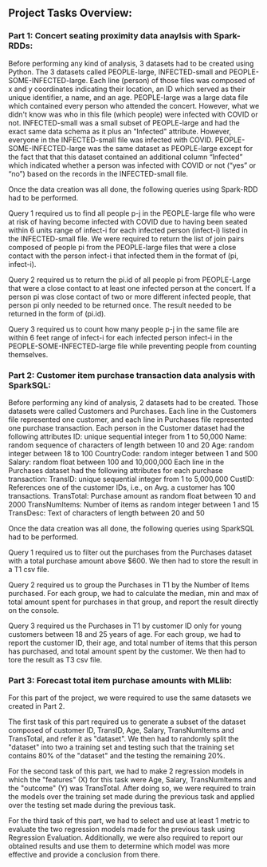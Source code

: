## Project Tasks Overview:

### Part 1: Concert seating proximity data anaylsis with Spark-RDDs:
Before performing any kind of analysis, 3 datasets had to be created using Python. The 3 datasets called PEOPLE-large, INFECTED-small and PEOPLE-SOME-INFECTED-large. Each line
(person) of those files was composed of x and y coordinates indicating their location, an ID which served as their unique identifier, a name, and an age. PEOPLE-large was a
large data file which contained every person who attended the concert. However, what we didn't know was who in this file (which people) were infected with COVID or not. 
INFECTED-small was a small subset of PEOPLE-large and had the exact same data schema as it plus an "Infected" attribute. However, everyone in the INFECTED-small file was 
infected with COVID. PEOPLE-SOME-INFECTED-large was the same dataset as PEOPLE-large except for the fact that that this dataset contained an additional column “Infected” 
which indicated whether a person was infected with COVID or not (“yes” or “no”) based on the records in the INFECTED-small file.

Once the data creation was all done, the following queries using Spark-RDD had to be performed.

Query 1 required us to find all people p-j in the PEOPLE-large file who were at risk of having become infected with COVID due to having been seated within 6 units range of 
infect-i for each infected person (infect-i) listed in the INFECTED-small file. We were required to return the list of join pairs composed of people pi from the 
PEOPLE-large files that were a close contact with the person infect-i that infected them in the format of (pi, infect-i). 

Query 2 required us to return the pi.id of all people pi from PEOPLE-Large that were a close contact to at least one infected person at the concert. If a person pi was close 
contact of two or more different infected people, that person pi only needed to be returned once. The result needed to be returned in the form of (pi.id).

Query 3 required us to count how many people p-j in the same file are within 6 feet range of infect-i for each infected person infect-i in the PEOPLE-SOME-INFECTED-large file 
while preventing people from counting themselves.

### Part 2: Customer item purchase transaction data analysis with SparkSQL:
Before performing any kind of analysis, 2 datasets had to be created. Those datasets were called Customers and Purchases. Each line in the
Customers file represented one customer, and each line in Purchases file represented one purchase transaction.
Each person in the Customer dataset had the following attributes
ID: unique sequential integer from 1 to 50,000
Name: random sequence of characters of length between 10 and 20
Age: random integer between 18 to 100
CountryCode: random integer between 1 and 500
Salary: random float between 100 and 10,000,000
Each line in the Purchases dataset had the following attributes for each purchase transaction:
TransID: unique sequential integer from 1 to 5,000,000 
CustID: References one of the customer IDs, i.e., on Avg. a customer has 100 transactions.
TransTotal: Purchase amount as random float between 10 and 2000
TransNumItems: Number of items as random integer between 1 and 15
TransDesc: Text of characters of length between 20 and 50

Once the data creation was all done, the following queries using SparkSQL had to be performed.

Query 1 required us to filter out the purchases from the Purchases dataset with a total purchase amount above $600. We then had to store the result in a T1 csv file.

Query 2 required us to group the Purchases in T1 by the Number of Items purchased. For each group, we had to calculate the median, min and max of total amount spent for 
purchases in that group, and report the result directly on the console.

Query 3 required us the Purchases in T1 by customer ID only for young customers between 18 and 25 years of age. For each group, we had to report the customer ID, their age, 
and total number of items that this person has purchased, and total amount spent by the customer. We then had to tore the result as T3 csv file.

### Part 3: Forecast total item purchase amounts with MLlib:

For this part of the project, we were required to use the same datasets we created in Part 2.

The first task of this part required us to generate a subset of the dataset composed of customer ID, TransID, Age, Salary, TransNumItems and TransTotal, and refer it as
"dataset". We then had to randomly split the "dataset" into two a training set and testing such that the training set contains 80% of the "dataset" and the testing the remaining 20%.

For the second task of this part, we had to make 2 regression models in which the "features" (X) for this task were Age, Salary, TransNumItems and the "outcome" (Y) was 
TransTotal.  After doing so, we were required to train the models over the training set made during the previous task and applied over the testing set made during the 
previous task.

For the third task of this part, we had to select and use at least 1 metric to evaluate the two regression models made for the previous task using Regression Evaluation. 
Additionally, we were also required to report our obtained results and use them to determine which model was more effective and provide a conclusion from there.




